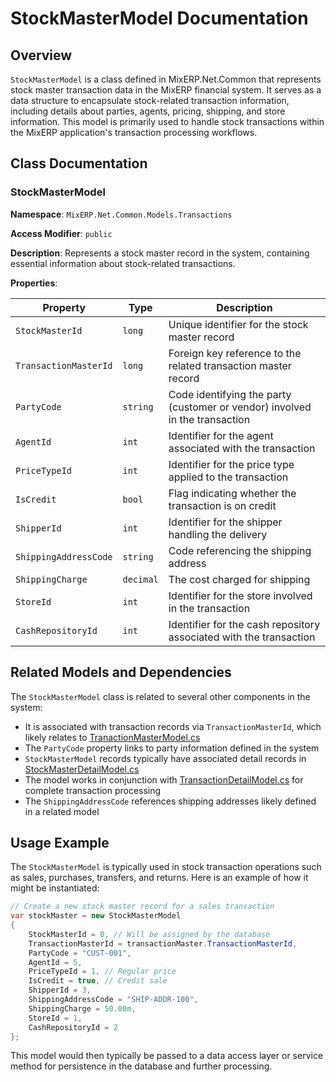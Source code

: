 # StockMasterModel Documentation

## Overview

`StockMasterModel` is a class defined in MixERP.Net.Common that represents stock master transaction data in the MixERP financial system. It serves as a data structure to encapsulate stock-related transaction information, including details about parties, agents, pricing, shipping, and store information. This model is primarily used to handle stock transactions within the MixERP application's transaction processing workflows.

## Class Documentation

### StockMasterModel

**Namespace**: `MixERP.Net.Common.Models.Transactions`

**Access Modifier**: `public`

**Description**: Represents a stock master record in the system, containing essential information about stock-related transactions.

**Properties**:

| Property | Type | Description |
|----------|------|-------------|
| `StockMasterId` | `long` | Unique identifier for the stock master record |
| `TransactionMasterId` | `long` | Foreign key reference to the related transaction master record |
| `PartyCode` | `string` | Code identifying the party (customer or vendor) involved in the transaction |
| `AgentId` | `int` | Identifier for the agent associated with the transaction |
| `PriceTypeId` | `int` | Identifier for the price type applied to the transaction |
| `IsCredit` | `bool` | Flag indicating whether the transaction is on credit |
| `ShipperId` | `int` | Identifier for the shipper handling the delivery |
| `ShippingAddressCode` | `string` | Code referencing the shipping address |
| `ShippingCharge` | `decimal` | The cost charged for shipping |
| `StoreId` | `int` | Identifier for the store involved in the transaction |
| `CashRepositoryId` | `int` | Identifier for the cash repository associated with the transaction |

## Related Models and Dependencies

The `StockMasterModel` class is related to several other components in the system:

- It is associated with transaction records via `TransactionMasterId`, which likely relates to [TranactionMasterModel.cs](../Transactions/TranactionMasterModel.md)
- The `PartyCode` property links to party information defined in the system
- `StockMasterModel` records typically have associated detail records in [StockMasterDetailModel.cs](../Transactions/StockMasterDetailModel.md)
- The model works in conjunction with [TransactionDetailModel.cs](../Transactions/TransactionDetailModel.md) for complete transaction processing
- The `ShippingAddressCode` references shipping addresses likely defined in a related model

## Usage Example

The `StockMasterModel` is typically used in stock transaction operations such as sales, purchases, transfers, and returns. Here is an example of how it might be instantiated:

```csharp
// Create a new stock master record for a sales transaction
var stockMaster = new StockMasterModel
{
    StockMasterId = 0, // Will be assigned by the database
    TransactionMasterId = transactionMaster.TransactionMasterId,
    PartyCode = "CUST-001",
    AgentId = 5,
    PriceTypeId = 1, // Regular price
    IsCredit = true, // Credit sale
    ShipperId = 3,
    ShippingAddressCode = "SHIP-ADDR-100",
    ShippingCharge = 50.00m,
    StoreId = 1,
    CashRepositoryId = 2
};
```

This model would then typically be passed to a data access layer or service method for persistence in the database and further processing.